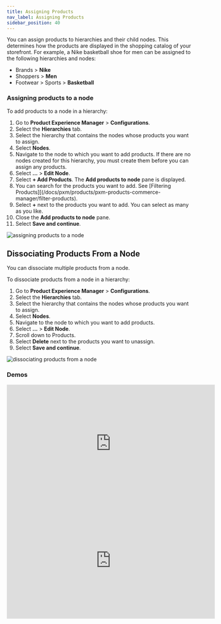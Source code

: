 ```yaml
---
title: Assigning Products
nav_label: Assigning Products
sidebar_position: 40
---
```


You can assign products to hierarchies and their child nodes. This determines how the products are displayed in the shopping catalog of your storefront. For example, a Nike basketball shoe for men can be assigned to the following hierarchies and nodes:

- Brands > **Nike**
- Shoppers > **Men**
- Footwear > Sports > **Basketball**

### Assigning products to a node

To add products to a node in a hierarchy:

1. Go to **Product Experience Manager** > **Configurations**.
1. Select the **Hierarchies** tab.
1. Select the hierarchy that contains the nodes whose products you want to assign. 
1. Select **Nodes**.
1. Navigate to the node to which you want to add products. If there are no nodes created for this hierarchy, you must create them before you can assign any products.
1. Select **...**  > **Edit Node**.
1. Select **+ Add Products**. The **Add products to node** pane is displayed.
1. You can search for the products you want to add. See [Filtering Products][(/docs/pxm/products/pxm-products-commerce-manager/filter-products).
1. Select **+** next to the products you want to add. You can select as many as you like.
1. Close the **Add products to node** pane.
1. Select **Save and continue**.

![assigning products to a node](/assets/assigning_products.gif)

## Dissociating Products From a Node

You can dissociate multiple products from a node.

To dissociate products from a node in a hierarchy:

1. Go to **Product Experience Manager** > **Configurations**.
1. Select the **Hierarchies** tab.
1. Select the hierarchy that contains the nodes whose products you want to assign.
1. Select **Nodes**.
1. Navigate to the node to which you want to add products.
1. Select **...**  > **Edit Node**.
1. Scroll down to Products.
1. Select **Delete** next to the products you want to unassign.
1. Select **Save and continue**.

![dissociating products from a node](/assets/dissociating_products.gif)

### Demos

<iframe width="560" height="315" src="https://www.youtube.com/embed/4-ccMytvaNE" title="Understanding Hierarchies in Product Experience Manager" frameborder="0" allow="accelerometer; autoplay; clipboard-write; encrypted-media; gyroscope; picture-in-picture; web-share" referrerpolicy="strict-origin-when-cross-origin" allowfullscreen></iframe>
<iframe width="560" height="315" src="https://www.youtube.com/embed/4FM4lvYtQSA" title="Configuring Hierarchies in Product Experience Manager" frameborder="0" allow="accelerometer; autoplay; clipboard-write; encrypted-media; gyroscope; picture-in-picture; web-share" referrerpolicy="strict-origin-when-cross-origin" allowfullscreen></iframe>